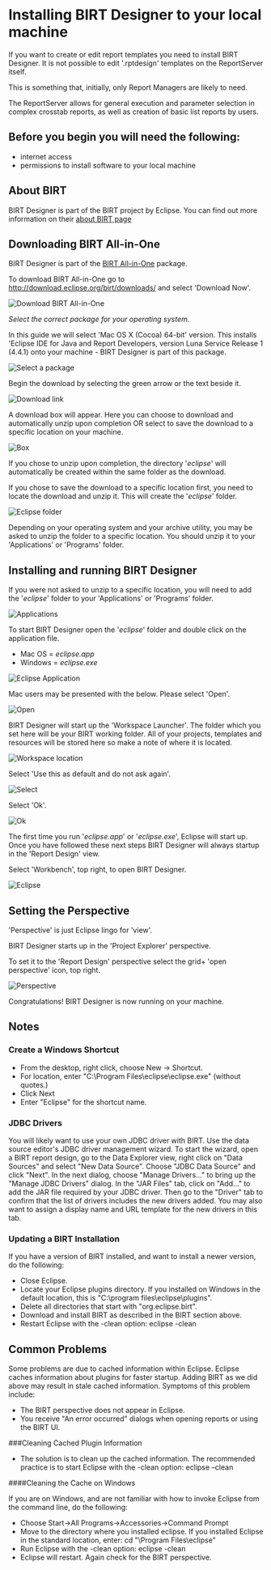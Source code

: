 # **Installing BIRT Designer to your local machine**

If you want to create or edit report templates you need to install BIRT Designer.  It is not possible to edit '.rptdesign' templates on the ReportServer itself.

This is something that, initially, only Report Managers are likely to need.  

The ReportServer allows for general execution and parameter selection in complex crosstab reports, as well as creation of basic list reports by users.

## Before you begin you will need the following:

- internet access
- permissions to install software to your local machine


## About BIRT

BIRT Designer is part of the BIRT project by Eclipse.  You can find out more information on their [about BIRT page](http://www.eclipse.org/birt/about/)


## Downloading BIRT All-in-One

BIRT Designer is part of the [BIRT All-in-One](http://download.eclipse.org/birt/downloads/) package.  

To download BIRT All-in-One go to http://download.eclipse.org/birt/downloads/ and select 'Download Now'.

![Download BIRT All-in-One](https://raw.githubusercontent.com/akvo/akvo-reporting/master/Documentation/tutorials/Install_BIRT_Designer/img/10.png?raw=true "Download BIRT All-in-One")


*Select the correct package for your operating system*.  

In this guide we will select 'Mac OS X (Cocoa) 64-bit' version.  This installs 'Eclipse IDE for Java and Report Developers, version Luna Service Release 1 (4.4.1) onto your machine - BIRT Designer is part of this package.

![Select a package](https://raw.githubusercontent.com/akvo/akvo-reporting/master/Documentation/tutorials/Install_BIRT_Designer/img/11.png?raw=true "Select a package")

Begin the download by selecting the green arrow or the text beside it.

![Download link](https://raw.githubusercontent.com/akvo/akvo-reporting/master/Documentation/tutorials/Install_BIRT_Designer/img/12.png?raw=true "Download link")

A download box will appear.  Here you can choose to download and automatically unzip upon completion OR select to save the download to a specific location on your machine.

![Box](https://raw.githubusercontent.com/akvo/akvo-reporting/master/Documentation/tutorials/Install_BIRT_Designer/img/14.png?raw=true "Download box")

If you chose to unzip upon completion, the directory '*eclipse*' will automatically be created within the same folder as the download.

If you chose to save the download to a specific location first, you need to locate the download and unzip it.  This will create the '*eclipse*' folder.

![Eclipse folder](https://raw.githubusercontent.com/akvo/akvo-reporting/master/Documentation/tutorials/Install_BIRT_Designer/img/20.png?raw=true)

Depending on your operating system and your archive utility, you may be asked to unzip the folder to a specific location.  You should unzip it to your 'Applications' or 'Programs' folder.


## Installing and running BIRT Designer

If you were not asked to unzip to a specific location, you will need to add the '*eclipse*' folder to your 'Applications' or 'Programs' folder.

![Applications](https://raw.githubusercontent.com/akvo/akvo-reporting/master/Documentation/tutorials/Install_BIRT_Designer/img/30.png?raw=true "Applications")


To start BIRT Designer open the '*eclipse*' folder and double click on the application file.

- Mac OS = *eclipse.app*
- Windows = *eclipse.exe*

![Eclipse Application](https://raw.githubusercontent.com/akvo/akvo-reporting/master/Documentation/tutorials/Install_BIRT_Designer/img/40.png?raw=true "Eclipse applicaiton file")


Mac users may be presented with the below.  Please select 'Open'.

![Open](https://raw.githubusercontent.com/akvo/akvo-reporting/master/Documentation/tutorials/Install_BIRT_Designer/img/50.png?raw=true "Open")


BIRT Designer will start up the 'Workspace Launcher'.  The folder which you set here will be your BIRT working folder.  All of your projects, templates and resources will be stored here so make a note of where it is located.

![Workspace location](https://raw.githubusercontent.com/akvo/akvo-reporting/master/Documentation/tutorials/Install_BIRT_Designer/img/60.png?raw=true "Workspace location")


Select 'Use this as default and do not ask again'.

![Select](https://raw.githubusercontent.com/akvo/akvo-reporting/master/Documentation/tutorials/Install_BIRT_Designer/img/70.png?raw=true "Select default")

Select 'Ok'.

![Ok](https://raw.githubusercontent.com/akvo/akvo-reporting/master/Documentation/tutorials/Install_BIRT_Designer/img/80.png?raw=true "Ok")

The first time you run '*eclipse.app*' or '*eclipse.exe*', Eclipse will start up.  Once you have followed these next steps BIRT Designer will always startup in the 'Report Design' view.

Select 'Workbench', top right, to open BIRT Designer.

![Eclipse](https://raw.githubusercontent.com/akvo/akvo-reporting/master/Documentation/tutorials/Install_BIRT_Designer/img/90.png?raw=true "eclipse")


##  Setting the Perspective

'Perspective' is just Eclipse lingo for 'view'.

BIRT Designer starts up in the 'Project Explorer' perspective.

To set it to the 'Report Design' perspective select the grid+ 'open perspective' icon, top right.

![Perspective](https://raw.githubusercontent.com/akvo/akvo-reporting/master/Documentation/tutorials/Install_BIRT_Designer/img/100.png?raw=true "perspective")

Congratulations!  BIRT Designer is now running on your machine.


##  Notes

### Create a Windows Shortcut

- From the desktop, right click, choose New -> Shortcut.
-  For location, enter "C:\Program Files\eclipse\eclipse.exe" (without quotes.)
-  Click Next
-  Enter "Eclipse" for the shortcut name.

### JDBC Drivers

You will likely want to use your own JDBC driver with BIRT. Use the data source editor's JDBC driver management wizard. To start the wizard, open a BIRT report design, go to the Data Explorer view, right click on "Data Sources" and select "New Data Source". Choose "JDBC Data Source" and click "Next". In the next dialog, choose "Manage Drivers..." to bring up the "Manage JDBC Drivers" dialog.
In the "JAR Files" tab, click on "Add..." to add the JAR file required by your JDBC driver. Then go to the "Driver" tab to confirm that the list of drivers includes the new drivers added. You may also want to assign a display name and URL template for the new drivers in this tab.


### Updating a BIRT Installation

If you have a version of BIRT installed, and want to install a newer version, do the following: 
- Close Eclipse.
- Locate your Eclipse plugins directory. If you installed on Windows in the default location, this is "C:\program files\eclipse\plugins".
- Delete all directories that start with "org.eclipse.birt".
- Download and install BIRT as described in the BIRT section above.
- Restart Eclipse with the -clean option: eclipse -clean

## Common Problems

Some problems are due to cached information within Eclipse. Eclipse caches information about plugins for faster startup. Adding BIRT as we did above may result in stale cached information. Symptoms of this problem include: 

- The BIRT perspective does not appear in Eclipse.
- You receive "An error occurred" dialogs when opening reports or using the BIRT UI.

###Cleaning Cached Plugin Information

- The solution is to clean up the cached information. The recommended practice is to start Eclipse with the -clean option:
eclipse –clean

####Cleaning the Cache on Windows

If you are on Windows, and are not familiar with how to invoke Eclipse from the command line, do the following: 
- Choose Start->All Programs->Accessories->Command Prompt
- Move to the directory where you installed eclipse. If you installed Eclipse in the standard location, enter:
cd "\Program Files\eclipse"
- Run Eclipse with the -clean option:
eclipse -clean
- Eclipse will restart. Again check for the BIRT perspective.
